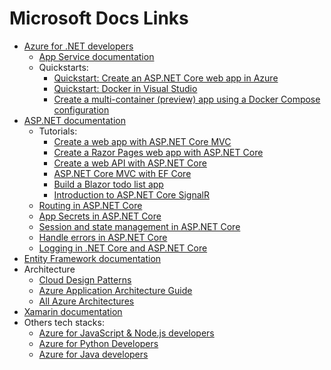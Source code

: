 # Microsoft Docs Links

- [Azure for .NET developers](https://docs.microsoft.com/en-us/dotnet/azure/)
  - [App Service documentation](https://docs.microsoft.com/en-us/azure/app-service/)
  - Quickstarts:
    - [Quickstart: Create an ASP.NET Core web app in Azure](https://docs.microsoft.com/en-us/azure/app-service/quickstart-dotnetcore?pivots=platform-linux)
    - [Quickstart: Docker in Visual Studio](https://docs.microsoft.com/en-us/visualstudio/containers/container-tools?view=vs-2019)
    - [Create a multi-container (preview) app using a Docker Compose configuration](https://docs.microsoft.com/en-us/azure/app-service/quickstart-multi-container)
- [ASP.NET documentation](https://docs.microsoft.com/en-us/aspnet/core/?view=aspnetcore-3.1)
  - Tutorials:
    - [Create a web app with ASP.NET Core MVC](https://docs.microsoft.com/en-us/aspnet/core/tutorials/first-mvc-app/?view=aspnetcore-3.1)
    - [Create a Razor Pages web app with ASP.NET Core](https://docs.microsoft.com/en-us/aspnet/core/tutorials/razor-pages/?view=aspnetcore-3.1)
    - [Create a web API with ASP.NET Core](https://docs.microsoft.com/en-us/aspnet/core/tutorials/first-web-api?view=aspnetcore-3.1&tabs=visual-studio)
    - [ASP.NET Core MVC with EF Core](https://docs.microsoft.com/en-us/aspnet/core/data/ef-mvc/?view=aspnetcore-3.1)
    - [Build a Blazor todo list app](https://docs.microsoft.com/en-us/aspnet/core/tutorials/build-a-blazor-app?view=aspnetcore-3.1)
    - [Introduction to ASP.NET Core SignalR](https://docs.microsoft.com/en-us/aspnet/core/signalr/introduction?view=aspnetcore-3.1)
  - [Routing in ASP.NET Core](https://docs.microsoft.com/en-us/aspnet/core/fundamentals/routing?view=aspnetcore-3.1)
  - [App Secrets in ASP.NET Core](https://docs.microsoft.com/en-us/aspnet/core/security/app-secrets)
  - [Session and state management in ASP.NET Core](https://docs.microsoft.com/en-us/aspnet/core/fundamentals/app-state?view=aspnetcore-3.1)
  - [Handle errors in ASP.NET Core](https://docs.microsoft.com/en-us/aspnet/core/fundamentals/error-handling?view=aspnetcore-3.1)
  - [Logging in .NET Core and ASP.NET Core](https://docs.microsoft.com/en-us/aspnet/core/fundamentals/logging/?view=aspnetcore-3.1)
- [Entity Framework documentation](https://docs.microsoft.com/en-us/ef/)
- Architecture
  - [Cloud Design Patterns](https://docs.microsoft.com/en-us/azure/architecture/patterns/)
  - [Azure Application Architecture Guide](https://docs.microsoft.com/en-us/azure/architecture/guide/)
  - [All Azure Architectures](https://docs.microsoft.com/en-us/azure/architecture/browse/)
- [Xamarin documentation](https://docs.microsoft.com/en-us/xamarin/)
- Others tech stacks:
  - [Azure for JavaScript & Node.js developers](https://docs.microsoft.com/en-us/azure/developer/javascript/)
  - [Azure for Python Developers](https://docs.microsoft.com/en-us/azure/developer/python/)
  - [Azure for Java developers](https://docs.microsoft.com/en-us/azure/developer/java/)
